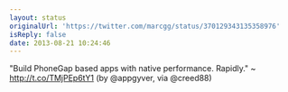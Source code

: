 ```yaml
---
layout: status
originalUrl: 'https://twitter.com/marcgg/status/370129343135358976'
isReply: false
date: 2013-08-21 10:24:46
---
```


"Build PhoneGap based apps with native performance. Rapidly." ~ http://t.co/TMjPEp6tY1 (by @appgyver, via @creed88)
